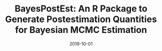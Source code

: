 ---
title: "BayesPostEst: An R Package to Generate Postestimation Quantities for Bayesian MCMC Estimation"
collection: publications
permalink: /publication/2009-10-01-bayespostest
date: 2019-10-01
venue: 'Journal of Open Source Software'
paperurl: '/files/pdf/research/BayesPostEst.pdf'
link: 'https://doi.org/10.21105/joss.01722'
citation: 'Scogin, Shana, Johannes Karreth, Andreas Beger, and Rob Williams. (2019). &quot;BayesPostEst: An R Package to Generate Postestimation Quantities for Bayesian MCMC Estimation.&quot; <i>Journal of Open Source Software</i>. 4(42), 1722, doi:10.21105/joss.01722'
---